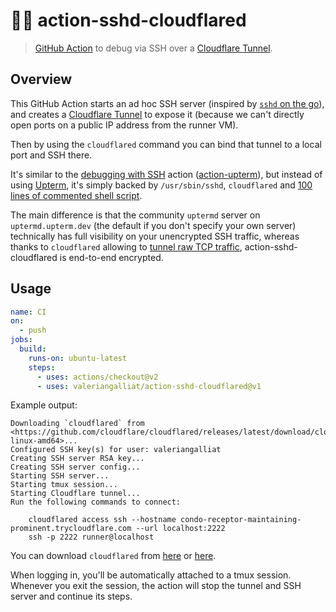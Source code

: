 # 👩‍💻 action-sshd-cloudflared

> [GitHub Action] to debug via SSH over a [Cloudflare Tunnel].

[GitHub Action]: https://github.com/features/actions
[Cloudflare Tunnel]: https://developers.cloudflare.com/cloudflare-one/connections/connect-apps/

## Overview

This GitHub Action starts an ad hoc SSH server (inspired by
[`sshd` on the go](https://github.com/valeriangalliat/sshd-on-the-go)),
and creates a [Cloudflare Tunnel] to expose it (because we can't
directly open ports on a public IP address from the runner VM).

Then by using the `cloudflared` command you can bind that tunnel to a
local port and SSH there.

It's similar to the [debugging with
SSH](https://github.com/marketplace/actions/debugging-with-ssh) action
([action-upterm](https://github.com/lhotari/action-upterm)), but instead
of using [Upterm](https://upterm.dev/), it's simply backed by
`/usr/sbin/sshd`, `cloudflared` and [100 lines of commented shell script](setup-ssh).

The main difference is that the community `uptermd` server on
`uptermd.upterm.dev` (the default if you don't specify your own server)
technically has full visibility on your unencrypted SSH traffic,
whereas thanks to `cloudflared` allowing to [tunnel raw TCP traffic](https://developers.cloudflare.com/cloudflare-one/applications/non-http/arbitrary-tcp/),
action-sshd-cloudflared is end-to-end encrypted.

## Usage

```yaml
name: CI
on:
  - push
jobs:
  build:
    runs-on: ubuntu-latest
    steps:
      - uses: actions/checkout@v2
      - uses: valeriangalliat/action-sshd-cloudflared@v1
```

Example output:

```
Downloading `cloudflared` from <https://github.com/cloudflare/cloudflared/releases/latest/download/cloudflared-linux-amd64>...
Configured SSH key(s) for user: valeriangalliat
Creating SSH server RSA key...
Creating SSH server config...
Starting SSH server...
Starting tmux session...
Starting Cloudflare tunnel...
Run the following commands to connect:

    cloudflared access ssh --hostname condo-receptor-maintaining-prominent.trycloudflare.com --url localhost:2222
    ssh -p 2222 runner@localhost

```

You can download `cloudflared` from
[here](https://developers.cloudflare.com/cloudflare-one/connections/connect-apps/install-and-setup/installation/)
or [here](https://github.com/cloudflare/cloudflared/releases).

When logging in, you'll be automatically attached to a tmux session.
Whenever you exit the session, the action will stop the tunnel and SSH
server and continue its steps.
